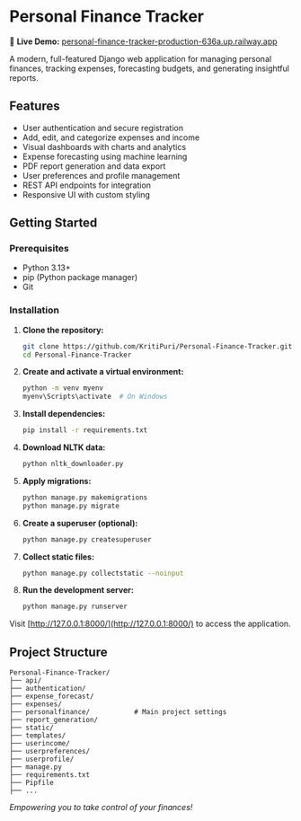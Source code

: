 
# Personal Finance Tracker


🚀 **Live Demo:** [personal-finance-tracker-production-636a.up.railway.app](personal-finance-tracker-production-636a.up.railway.app)

A modern, full-featured Django web application for managing personal finances, tracking expenses, forecasting budgets, and generating insightful reports.

## Features

- User authentication and secure registration
- Add, edit, and categorize expenses and income
- Visual dashboards with charts and analytics
- Expense forecasting using machine learning
- PDF report generation and data export
- User preferences and profile management
- REST API endpoints for integration
- Responsive UI with custom styling

## Getting Started

### Prerequisites
- Python 3.13+
- pip (Python package manager)
- Git

### Installation

1. **Clone the repository:**
   ```bash
   git clone https://github.com/KritiPuri/Personal-Finance-Tracker.git
   cd Personal-Finance-Tracker
   ```
2. **Create and activate a virtual environment:**
   ```bash
   python -m venv myenv
   myenv\Scripts\activate  # On Windows
   ```
3. **Install dependencies:**
   ```bash
   pip install -r requirements.txt
   ```
4. **Download NLTK data:**
   ```bash
   python nltk_downloader.py
   ```
5. **Apply migrations:**
   ```bash
   python manage.py makemigrations
   python manage.py migrate
   ```
6. **Create a superuser (optional):**
   ```bash
   python manage.py createsuperuser
   ```
7. **Collect static files:**
   ```bash
   python manage.py collectstatic --noinput
   ```
8. **Run the development server:**
   ```bash
   python manage.py runserver
   ```

Visit [http://127.0.0.1:8000/](http://127.0.0.1:8000/) to access the application.

## Project Structure

```
Personal-Finance-Tracker/
├── api/
├── authentication/
├── expense_forecast/
├── expenses/
├── personalfinance/           # Main project settings
├── report_generation/
├── static/
├── templates/
├── userincome/
├── userpreferences/
├── userprofile/
├── manage.py
├── requirements.txt
├── Pipfile
├── ...
```


*Empowering you to take control of your finances!*
